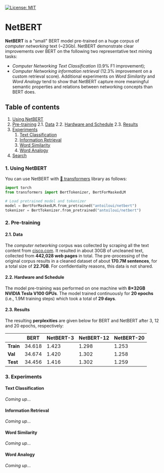 [![License: MIT](https://img.shields.io/badge/License-MIT-yellow.svg)](https://opensource.org/licenses/MIT)

# NetBERT

**NetBERT** is a "small" BERT model pre-trained on a huge corpus of *computer networking* text (~23Gb). NetBERT demonstrate clear improvements over BERT on the following two representative text mining tasks: 
- *Computer Networking Text Classification* (0.9% F1 improvement);
- *Computer Networking information retrieval* (12.3% improvement on a custom retrieval score). 
Additional experiments on *Word Similarity* and *Word Analogy* tend to show that NetBERT capture more meaningful semantic properties and relations between networking concepts than BERT does.

## Table of contents
1. [Using NetBERT](#using_netbert)
2. [Pre-training](#pretraining)
    2.1. [Data](#data)
    2.2. [Hardware and Schedule](#hardware)
    2.3. [Results](#results)
3. [Experiments](#experiments)
    1. [Text Classification](#text_classification)
    2. [Information Retrieval](#info_retrieval)
    3. [Word Similarity](#word_similarity)
    4. [Word Analogy](#word_analogy)
4. [Search](#search)




### 1. Using NetBERT <a name="using_netbert"></a>
You can use NetBERT with [🤗 transformers](https://github.com/huggingface/transformers) library as follows:

```python
import torch
from transformers import BertTokenizer, BertForMaskedLM

# Load pretrained model and tokenizer
model = BertForMaskedLM.from_pretrained("antoiloui/netbert")
tokenizer = BertTokenizer.from_pretrained("antoiloui/netbert")
```

### 2. Pre-training <a name="pretraining"></a>

#### 2.1. Data <a name="data"></a>
The *computer networking* corpus was collected by scraping all the text content from [cisco.com](https://www.cisco.com/). It resulted in about 30GB of uncleaned text, collected from **442,028 web pages** in total. The pre-processing of the original corpus results in a cleaned dataset of about **170.7M sentences**, for a total size of **22.7GB**. For confidentiality reasons, this data is not shared.

#### 2.2. Hardware and Schedule <a name="hardware"></a>
The model pre-training was performed on one machine with **8×32GB NVIDIA Tesla V100 GPUs**. The model trained continuously for **20 epochs** (i.e., 1.9M training steps) which took a total of **29 days**.

#### 2.3. Results <a name="results"></a>
The resulting **perplexities** are given below for BERT and NetBERT after 3, 12 and 20 epochs, respectively:


|           | BERT   | NetBERT-3 | NetBERT-12 | NetBERT-20 |
|-----------|--------|-----------|------------|------------|
| **Train** | 34.618 | 1.423     | 1.298      | 1.253      |
| **Val**   | 34.674 | 1.420     | 1.302      | 1.258      |
| **Test**  | 34.456 | 1.416     | 1.302      | 1.259      |


### 3. Experiments <a name="experiments"></a>

#### Text Classification <a name="text_classification"></a>
*Coming up...*

#### Information Retrieval <a name="info_retrieval"></a>
*Coming up...*

#### Word Similarity <a name="word_similarity"></a>
*Coming up...*

#### Word Analogy <a name="word_analogy"></a>
*Coming up...*

